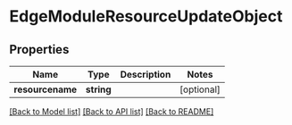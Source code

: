 # EdgeModuleResourceUpdateObject

## Properties
Name | Type | Description | Notes
------------ | ------------- | ------------- | -------------
**resourcename** | **string** |  | [optional] 

[[Back to Model list]](../README.md#documentation-for-models) [[Back to API list]](../README.md#documentation-for-api-endpoints) [[Back to README]](../README.md)


